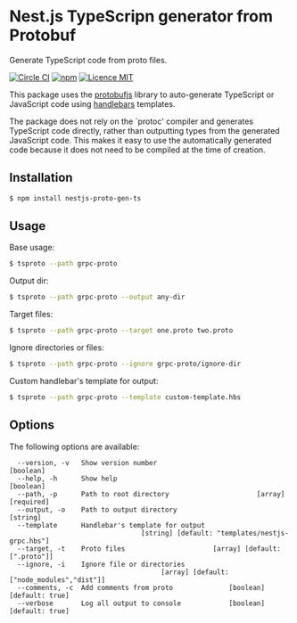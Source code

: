 # Nest.js TypeScripn generator from Protobuf
Generate TypeScript code from proto files.

[![Circle CI](https://circleci.com/gh/AlexDaSoul/nestjs-proto-gen-ts.svg?style=shield)](https://circleci.com/gh/AlexDaSoul/nestjs-proto-gen-ts/)
[![npm](https://img.shields.io/npm/dm/nestjs-proto-gen-ts)](https://www.npmjs.com/package/nestjs-proto-gen-ts)
[![Licence MIT](https://img.shields.io/badge/licence-MIT-blue.svg)](http://opensource.org/licenses/MIT)

This package uses the [protobufjs](http://dcode.io/protobuf.js) library to auto-generate TypeScript or JavaScript code using [handlebars](https://handlebarsjs.com/) templates.

The package does not rely on the `protoc' compiler and generates TypeScript code directly, rather than outputting types from the generated JavaScript code. This makes it easy to use the automatically generated code because it does not need to be compiled at the time of creation.

## Installation

```bash
$ npm install nestjs-proto-gen-ts
```

## Usage
Base usage:
```bash
$ tsproto --path grpc-proto
```
Output dir:
```bash
$ tsproto --path grpc-proto --output any-dir
```
Target files:
```bash
$ tsproto --path grpc-proto --target one.proto two.proto
```
Ignore directories or files:
```bash
$ tsproto --path grpc-proto --ignore grpc-proto/ignore-dir
```
Custom handlebar's template for output:
```bash
$ tsproto --path grpc-proto --template custom-template.hbs
```

## Options

The following options are available:

```
  --version, -v   Show version number                                  [boolean]
  --help, -h      Show help                                            [boolean]
  --path, -p      Path to root directory                      [array] [required]
  --output, -o    Path to output directory                              [string]
  --template      Handlebar's template for output
                                 [string] [default: "templates/nestjs-grpc.hbs"]
  --target, -t    Proto files                      [array] [default: [".proto"]]
  --ignore, -i    Ignore file or directories
                                      [array] [default: ["node_modules","dist"]]
  --comments, -c  Add comments from proto              [boolean] [default: true]
  --verbose       Log all output to console            [boolean] [default: true]
```
